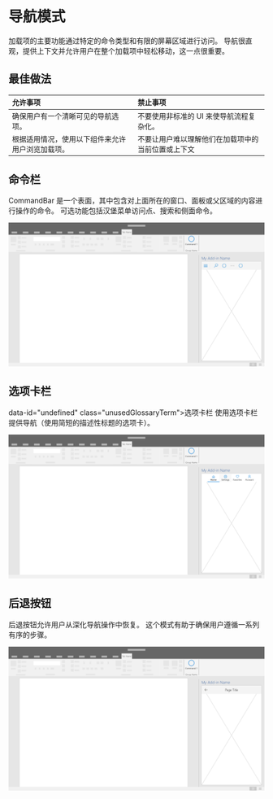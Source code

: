 # <a name="navigation-patterns"></a>导航模式

加载项的主要功能通过特定的命令类型和有限的屏幕区域进行访问。 导航很直观，提供上下文并允许用户在整个加载项中轻松移动，这一点很重要。

## <a name="best-practices"></a>最佳做法

| 允许事项    | 禁止事项 |
| :---- | :---- |
| 确保用户有一个清晰可见的导航选项。 | 不要使用非标准的 UI 来使导航流程复杂化。
| 根据适用情况，使用以下组件来允许用户浏览加载项。 | 不要让用户难以理解他们在加载项中的当前位置或上下文



## <a name="command-bar"></a>命令栏

CommandBar 是一个表面，其中包含对上面所在的窗口、面板或父区域的内容进行操作的命令。 可选功能包括汉堡菜单访问点、搜索和侧面命令。

![命令 - 桌面任务窗格的规范](../images/add-in-command-bar.png)



## <a name="tab-bar"></a>选项卡栏

data-id="undefined" class="unusedGlossaryTerm">选项卡栏 使用选项卡栏提供导航（使用简短的描述性标题的选项卡）。

![选项卡栏 - 桌面任务窗格的规范](../images/add-in-tab-bar.png)


## <a name="back-button"></a>后退按钮

后退按钮允许用户从深化导航操作中恢复。 这个模式有助于确保用户遵循一系列有序的步骤。  

![后退按钮 - 桌面任务窗格的规范](../images/add-in-back-button.png)
